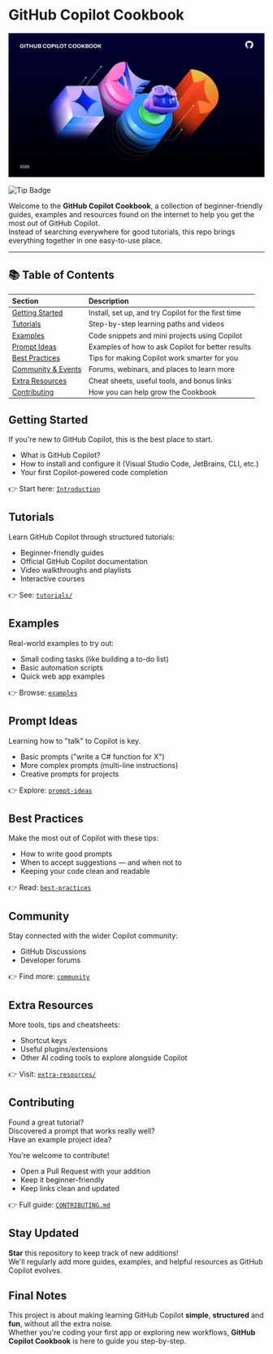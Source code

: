 # GitHub Copilot Cookbook

![github-copilot-header](assets/github-copilot-header.png)

![Tip Badge](https://img.shields.io/badge/Tip-All%20info%20is%20available%20on%20the%20internet!-purple)

Welcome to the **GitHub Copilot Cookbook**, a collection of beginner-friendly guides, examples and resources found on the internet to help you get the most out of GitHub Copilot.  
Instead of searching everywhere for good tutorials, this repo brings everything together in one easy-to-use place.

---

## 📚 Table of Contents

| Section | Description |
|:---|:---|
| [Getting Started](#getting-started) | Install, set up, and try Copilot for the first time |
| [Tutorials](#tutorials) | Step-by-step learning paths and videos |
| [Examples](#examples) | Code snippets and mini projects using Copilot |
| [Prompt Ideas](#prompt-ideas) | Examples of how to ask Copilot for better results |
| [Best Practices](#best-practices) | Tips for making Copilot work smarter for you |
| [Community & Events](#community--events) | Forums, webinars, and places to learn more |
| [Extra Resources](#extra-resources) | Cheat sheets, useful tools, and bonus links |
| [Contributing](#contributing) | How you can help grow the Cookbook |


## Getting Started

If you're new to GitHub Copilot, this is the best place to start.

- What is GitHub Copilot?
- How to install and configure it (Visual Studio Code, JetBrains, CLI, etc.)
- Your first Copilot-powered code completion

👉 Start here: [`Introduction`](docs\01-introduction.md)


## Tutorials

Learn GitHub Copilot through structured tutorials:

- Beginner-friendly guides
- Official GitHub Copilot documentation
- Video walkthroughs and playlists
- Interactive courses

👉 See: [`tutorials/`](docs\02-tutorials.md)


## Examples

Real-world examples to try out:

- Small coding tasks (like building a to-do list)
- Basic automation scripts
- Quick web app examples

👉 Browse: [`examples`](docs\03-examples.md)


## Prompt Ideas

Learning how to "talk" to Copilot is key.

- Basic prompts ("write a C# function for X")
- More complex prompts (multi-line instructions)
- Creative prompts for projects

👉 Explore: [`prompt-ideas`](docs\04-prompt-ideas.md)


## Best Practices

Make the most out of Copilot with these tips:

- How to write good prompts
- When to accept suggestions — and when not to
- Keeping your code clean and readable

👉 Read: [`best-practices`](docs\05-best-practices.md)


## Community

Stay connected with the wider Copilot community:

- GitHub Discussions
- Developer forums

👉 Find more: [`community`](docs\06-community.md)


## Extra Resources

More tools, tips and cheatsheets:

- Shortcut keys
- Useful plugins/extensions
- Other AI coding tools to explore alongside Copilot

👉 Visit: [`extra-resources/`](docs\07-extra-resources.md)


## Contributing

Found a great tutorial?  
Discovered a prompt that works really well?  
Have an example project idea?

You're welcome to contribute!

- Open a Pull Request with your addition
- Keep it beginner-friendly
- Keep links clean and updated

👉 Full guide: [`CONTRIBUTING.md`](CONTRIBUTING.md)


## Stay Updated

**Star** this repository to keep track of new additions!  
We'll regularly add more guides, examples, and helpful resources as GitHub Copilot evolves.


## Final Notes

This project is about making learning GitHub Copilot **simple**, **structured** and **fun**, without all the extra noise.  
Whether you're coding your first app or exploring new workflows, **GitHub Copilot Cookbook** is here to guide you step-by-step.
